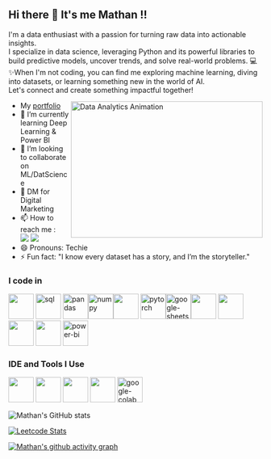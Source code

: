 ## Hi there 👋 It's me Mathan !!

I'm a data enthusiast with a passion for turning raw data into actionable insights.</br>
I specialize in data science, leveraging Python and its powerful libraries to build predictive models, uncover trends, and solve real-world problems. 
💻✨When I'm not coding, you can find me exploring machine learning, diving into datasets, or learning something new in the world of AI.</br>
Let's connect and create something impactful together!

<img  align= "right" src="https://i.pinimg.com/originals/fc/71/63/fc71635c7f1b09ed30413f59bb749582.gif" alt="Data Analytics Animation" width="380" height="270">

- My [portfolio](https://mathan-ponraj.my.canva.site/portfolio  )                             
- 🌱 I’m currently learning Deep Learning & Power BI
- 👯 I’m looking to collaborate on ML/DatScience
- 💬 DM for Digital Marketing
- 📫 How to reach me :
<br /> [<img src="https://img.shields.io/badge/Twitter-1DA1F2?style=for-the-badge&logo=twitter&logoColor=white" />](https://twitter.com/mathan) [<img src="https://img.shields.io/badge/LinkedIn-0077B5?style=for-the-badge&logo=linkedin&logoColor=white" />](https://www.linkedin.com/in/mathan03/)
- 😄 Pronouns: Techie
- ⚡ Fun fact: "I know every dataset has a story, and I’m the storyteller."




### I code in
<img height="50" width="50" src="https://img.icons8.com/color/48/000000/python.png" /> <img width="50" height="50" src="https://img.icons8.com/arcade/48/sql.png" alt="sql"/>
<img width="50" height="50" src="https://img.icons8.com/color/50/pandas.png" alt="pandas"/><img width="50" height="50" src="https://img.icons8.com/color/50/numpy.png" alt="numpy"/><img height="50" width="50" src="https://img.icons8.com/color/48/000000/tensorflow.png"/>
<img width="50" height="50" src="https://img.icons8.com/fluency/48/pytorch.png" alt="pytorch"/><img width="50" height="50" src="https://img.icons8.com/color/50/google-sheets.png" alt="google-sheets"/><img height="50" width="50" src="https://img.icons8.com/color/48/000000/c-programming.png" /> <img height="50" width="50" src="https://img.icons8.com/color/48/000000/java-coffee-cup-logo.png" /><img height="50" width="50" src="https://img.icons8.com/color/48/000000/html-5.png" /> <img height="50" width="50" src="https://img.icons8.com/color/48/000000/css3.png"/>
<img width="50" height="50" src="https://img.icons8.com/color/50/power-bi.png" alt="power-bi"/>

### IDE and Tools I Use
<img height="50" width="50" src="https://img.icons8.com/color/48/000000/visual-studio-code-2019.png"/> <img height="50" width="50" src="https://img.icons8.com/color/48/000000/pycharm.png"/> <img height="50" width="50" src="https://img.icons8.com/color/50/000000/git.png"/> <img height="50" width="50" src="https://img.icons8.com/dusk/64/000000/anaconda.png"/> <img width="50" height="50" src="https://img.icons8.com/color/50/google-colab.png" alt="google-colab"/>




![Mathan's GitHub stats](https://github-readme-stats.vercel.app/api?username=mathan-r&theme=dark&show_icons=true&&hide=issues,contribs)

[![Leetcode Stats](https://leetcard.jacoblin.cool/mathan?ext=contest&theme=dark)](https://leetcode.com/mathan-ponraj)

[![Mathan's github activity graph](https://github-readme-activity-graph.vercel.app/graph?username=mathan-r&bg_color=000000&color=ffffff&line=51f565&point=ffffff&area=true&hide_border=true)](https://github.com/mathan-ponraj/github-readme-activity-graph)
